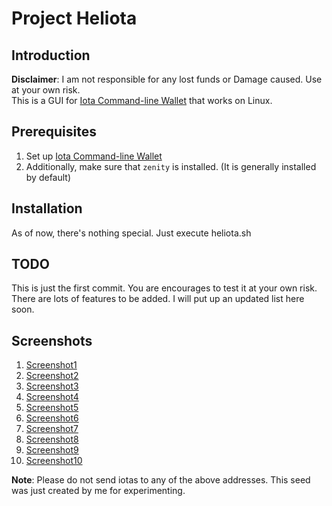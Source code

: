 # Project Heliota

## Introduction
**Disclaimer**: I am not responsible for any lost funds or Damage caused. Use at
your own risk.<br>
This is a GUI for [Iota Command-line Wallet](https://github.com/MichaelSchwab/iota-commandline-wallet)
that works on Linux.

## Prerequisites
1. Set up [Iota Command-line Wallet](https://github.com/MichaelSchwab/iota-commandline-wallet)
2. Additionally, make sure that `zenity` is installed. (It is generally installed
  by default)

## Installation
As of now, there's nothing special. Just execute heliota.sh

## TODO
This is just the first commit. You are encourages to test it at your own risk.
There are lots of features to be added. I will put up an updated list here soon.

## Screenshots
1. [Screenshot1](https://drive.google.com/open?id=1GoJ9tf9cB3qQH3HAScITDXPUfCp797dQ)
2. [Screenshot2](https://drive.google.com/open?id=1tSw-dKpMWpfvsj7PyMFfNv0d6-iRXQT-)
3. [Screenshot3](https://drive.google.com/open?id=1wYb2458dhLGvA3qn6jrPxg1ikGMCAVkp)
4. [Screenshot4](https://drive.google.com/open?id=1irKPTvYrCUAR2xzkaFMeVIi-OcJ9FiYG)
5. [Screenshot5](https://drive.google.com/open?id=13v0blkgva7DJgzXIiwzNCEuCJLWjzmsz)
6. [Screenshot6](https://drive.google.com/open?id=1sWb5s6kVkI22XUjU84Aw3Erbdbj7Uk4a)
7. [Screenshot7](https://drive.google.com/open?id=1HFtwCyRtgvDv4cB-Wd4FrM79WmhUWHRG)
8. [Screenshot8](https://drive.google.com/open?id=1aznDVlNhQi6kbxBeh6Wom5_p_ttojqyX)
9. [Screenshot9](https://drive.google.com/open?id=1DLip1BrSb0TWUL_uzkHUM99NwvfGa_B3)
10. [Screenshot10](https://drive.google.com/open?id=1PNMEQGgmDBLoS21IOe23OYdmm-UKAQgj)

**Note**: Please do not send iotas to any of the above addresses. This seed was just created by me for experimenting.
